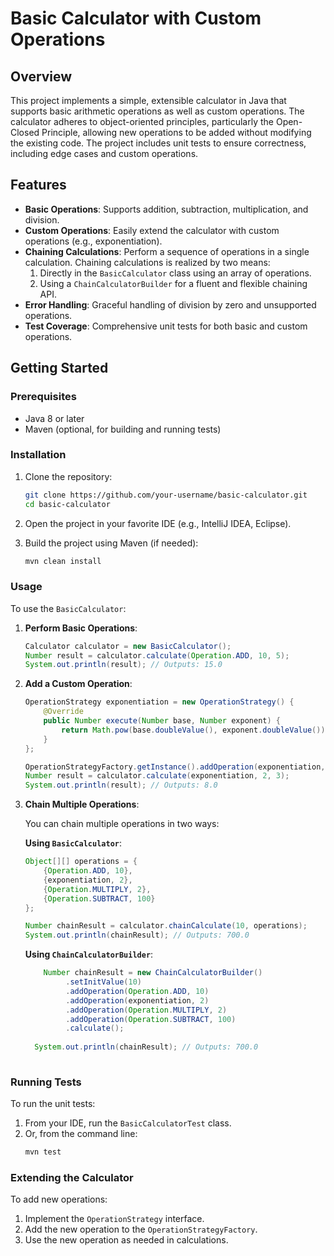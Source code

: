 # Basic Calculator with Custom Operations

## Overview

This project implements a simple, extensible calculator in Java that supports basic arithmetic operations as well as custom operations. The calculator adheres to object-oriented principles, particularly the Open-Closed Principle, allowing new operations to be added without modifying the existing code. The project includes unit tests to ensure correctness, including edge cases and custom operations.

## Features

- **Basic Operations**: Supports addition, subtraction, multiplication, and division.
- **Custom Operations**: Easily extend the calculator with custom operations (e.g., exponentiation).
- **Chaining Calculations**: Perform a sequence of operations in a single calculation. Chaining calculations is realized by two means:
  1. Directly in the `BasicCalculator` class using an array of operations.
  2. Using a `ChainCalculatorBuilder` for a fluent and flexible chaining API.
- **Error Handling**: Graceful handling of division by zero and unsupported operations.
- **Test Coverage**: Comprehensive unit tests for both basic and custom operations.


## Getting Started

### Prerequisites

- Java 8 or later
- Maven (optional, for building and running tests)

### Installation

1. Clone the repository:
    ```bash
    git clone https://github.com/your-username/basic-calculator.git
    cd basic-calculator
    ```

2. Open the project in your favorite IDE (e.g., IntelliJ IDEA, Eclipse).

3. Build the project using Maven (if needed):
    ```bash
    mvn clean install
    ```

### Usage

To use the `BasicCalculator`:

1. **Perform Basic Operations**:
    ```java
    Calculator calculator = new BasicCalculator();
    Number result = calculator.calculate(Operation.ADD, 10, 5);
    System.out.println(result); // Outputs: 15.0
    ```

2. **Add a Custom Operation**:
    ```java
    OperationStrategy exponentiation = new OperationStrategy() {
        @Override
        public Number execute(Number base, Number exponent) {
            return Math.pow(base.doubleValue(), exponent.doubleValue());
        }
    };

    OperationStrategyFactory.getInstance().addOperation(exponentiation, exponentiation);
    Number result = calculator.calculate(exponentiation, 2, 3);
    System.out.println(result); // Outputs: 8.0
    ```

3. **Chain Multiple Operations**:

   You can chain multiple operations in two ways:

   **Using `BasicCalculator`**:
     ```java
     Object[][] operations = {
         {Operation.ADD, 10},
         {exponentiation, 2},
         {Operation.MULTIPLY, 2},
         {Operation.SUBTRACT, 100}
     };
  
     Number chainResult = calculator.chainCalculate(10, operations);
     System.out.println(chainResult); // Outputs: 700.0
   ```
   **Using `ChainCalculatorBuilder`**:
   ```java
       Number chainResult = new ChainCalculatorBuilder()
            .setInitValue(10)
            .addOperation(Operation.ADD, 10)
            .addOperation(exponentiation, 2)
            .addOperation(Operation.MULTIPLY, 2)
            .addOperation(Operation.SUBTRACT, 100)
            .calculate();
    
     System.out.println(chainResult); // Outputs: 700.0
  

### Running Tests

To run the unit tests:

1. From your IDE, run the `BasicCalculatorTest` class.
2. Or, from the command line:
    ```bash
    mvn test
    ```

### Extending the Calculator

To add new operations:

1. Implement the `OperationStrategy` interface.
2. Add the new operation to the `OperationStrategyFactory`.
3. Use the new operation as needed in calculations.
